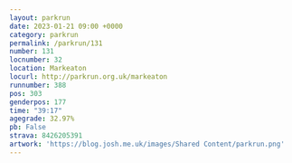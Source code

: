 ```yaml
---
layout: parkrun
date: 2023-01-21 09:00 +0000
category: parkrun
permalink: /parkrun/131
number: 131
locnumber: 32
location: Markeaton
locurl: http://parkrun.org.uk/markeaton
runnumber: 388
pos: 303
genderpos: 177
time: "39:17"
agegrade: 32.97%
pb: False
strava: 8426205391
artwork: 'https://blog.josh.me.uk/images/Shared Content/parkrun.png'
---
```

